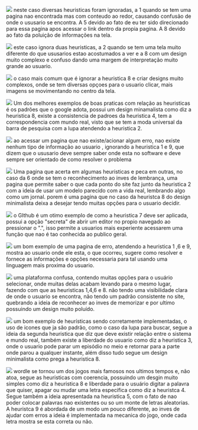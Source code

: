 ![](Captura%20de%20tela%202024-02-21%20193621.png)
neste caso diversas heuristicas foram ignoradas, a 1 quando se tem uma pagina nao encontrada mas com conteudo ao redor, causando confusão de onde o ususario se encontra. A 5 devido ao fato de eu ter sido direcionado para essa pagina apos acessar o link dentro da propia pagina. A 8 devido ao fato da poluição de informações na tela.

![](Captura%20de%20tela%202024-02-27%20205713.png)
este caso ignora duas heuristicas, a 2 quando se tem uma tela muito diferente do que ususarios estao acostumados a ver e a 8 com um design muito complexo e confuso dando uma margem de interpretação muito grande ao usuario.

![](Captura%20de%20tela%202024-02-27%20205814.png)
o caso mais comum que é ignorar a heuristica 8 e criar designs muito complexos, onde se tem diversas opçoes para o usuario clicar, mais imagens se movimentando no centro da tela.

![](Captura%20de%20tela%202024-02-27%20210037.png)
Um dos melhores exemplos de boas praticas com relação as heuristicas é os padrões que o google adota, possui um design minamalista como diz a heuristica 8, existe a consistencia de padroes da heuristica 4, tem a correspondencia com mundo real, visto que se tem a moda universal da barra de pesquisa com a lupa atendendo a heuristica 2.

![](Captura%20de%20tela%202024-02-28%20094538.png)
ao acessar um pagina que nao existe/acionar algum erro, nao existe nenhum tipo de informação ao usuario , ignorando a heuristica 1 e 9, que dizem que o ususario deve sempre saber onde esta no software e deve sempre ser orientado de como resolver o problema

![](Captura%20de%20tela%202024-02-28%20095421.png)
Uma pagina que acerta em algumas heuristicas e peca em outras, no caso da 6 onde se tem o reconhecimento ao inves de lembrança, uma pagina que permite saber o que cada ponto do site faz junto da heuristica 2 com a ideia de usar um modelo parecido com a vida real, lembrando algo como um jornal. porem é uma pagina que no caso da heuristca 8 do design minimalista deixa a desejar tendo muitas opções para o usuario decidir.

![](Captura%20de%20tela%202024-02-28%20095911.png)
o GIthub é um otimo exemplo de como a heuristica 7 deve ser aplicada, possui a opção "secreta" de abrir um editor no propio navegado ao pressionar o ".", isso permite a usuarios mais experiente acessarem uma função que nao é tao conhecida ao publico geral.

![](Captura%20de%20tela%202024-02-28%20100552.png)
um bom exemplo de uma pagina de erro, atendendo a heuristica 1 ,6 e 9, mostra ao usuario onde ele esta, o que ocorreu, sugere como resolver e fornece as informações e opções necessaria para tal usando uma linguagem mais proxima do usuario. 

![](inova.png)
uma plataforma confusa, contendo muitas opções para o usuário selecionar, onde muitas delas acabam levando para o mesmo lugar, fazendo com que as heuristicas 1,4,6 e 8. não tendo uma visibilidade clara de onde o usuario se encontra, não tendo um padrão consistente no site, quebrando a ideia de reconhecer ao inves de memorizar e por ultimo possuindo um design muito poluído.

![](netflix.png)
um bom exemplo de  heurísticas sendo corretamente implementadas, o uso de icones que ja são padrão, como o caso da lupa para buscar, segue a ideia da segunda heuristica que diz que deve existir relação entre o sistema e mundo real, também existe a liberdade do usuario como diz a heuristica 3, onde o usuario pode parar um episódio no meio e retornar para a parte onde parou a qualquer instante, além disso tudo segue um design minimalista como prega a heuristica 8.

![](worlde.png)
wordle se tornou um dos jogos mais famosos nos ultimos tempos e, não atoa, segue as heuristicas com coerencia, possuindo um desgin muito simples como diz a heuristica 8 e liberdade para o usuário digitar a palavra que quiser, apagar ou mudar uma letra especifica como diz a heuristca 4. Segue também a ideia apresentada na heuristica 5, com o fato de nao poder colocar palavras nao existentes ou so um monte de letras aleatorias. A heuristca 9 é abordada de um modo um pouco diferente, ao inves de ajudar com erros a ideia é implementada na mecanica do jogo, onde cada letra mostra se esta correta ou não.  